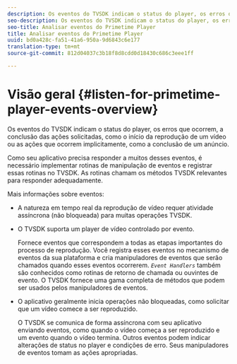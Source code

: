 ```yaml
---
description: Os eventos do TVSDK indicam o status do player, os erros que ocorrem, a conclusão das ações solicitadas, como o início da reprodução de um vídeo ou as ações que ocorrem implicitamente, como a conclusão de um anúncio.
seo-description: Os eventos do TVSDK indicam o status do player, os erros que ocorrem, a conclusão das ações solicitadas, como o início da reprodução de um vídeo ou as ações que ocorrem implicitamente, como a conclusão de um anúncio.
seo-title: Analisar eventos do Primetime Player
title: Analisar eventos do Primetime Player
uuid: bd0a428c-fa51-41a6-950a-9d6843c6e177
translation-type: tm+mt
source-git-commit: 812d04037c3b18f8d8cdd0d18430c686c3eee1ff

---
```



# Visão geral {#listen-for-primetime-player-events-overview}

Os eventos do TVSDK indicam o status do player, os erros que ocorrem, a conclusão das ações solicitadas, como o início da reprodução de um vídeo ou as ações que ocorrem implicitamente, como a conclusão de um anúncio.

Como seu aplicativo precisa responder a muitos desses eventos, é necessário implementar rotinas de manipulação de eventos e registrar essas rotinas no TVSDK. As rotinas chamam os métodos TVSDK relevantes para responder adequadamente.

Mais informações sobre eventos:

* A natureza em tempo real da reprodução de vídeo requer atividade assíncrona (não bloqueada) para muitas operações TVSDK.
* O TVSDK suporta um player de vídeo controlado por evento.

   Fornece eventos que correspondem a todas as etapas importantes do processo de reprodução. Você registra esses eventos no mecanismo de eventos da sua plataforma e cria manipuladores de eventos que serão chamados quando esses eventos ocorrerem. *`Event Handlers`* também são conhecidos como rotinas de retorno de chamada ou ouvintes de evento. O TVSDK fornece uma gama completa de métodos que podem ser usados pelos manipuladores de eventos.
* O aplicativo geralmente inicia operações não bloqueadas, como solicitar que um vídeo comece a ser reproduzido.

   O TVSDK se comunica de forma assíncrona com seu aplicativo enviando eventos, como quando o vídeo começa a ser reproduzido e um evento quando o vídeo termina. Outros eventos podem indicar alterações de status no player e condições de erro. Seus manipuladores de eventos tomam as ações apropriadas.